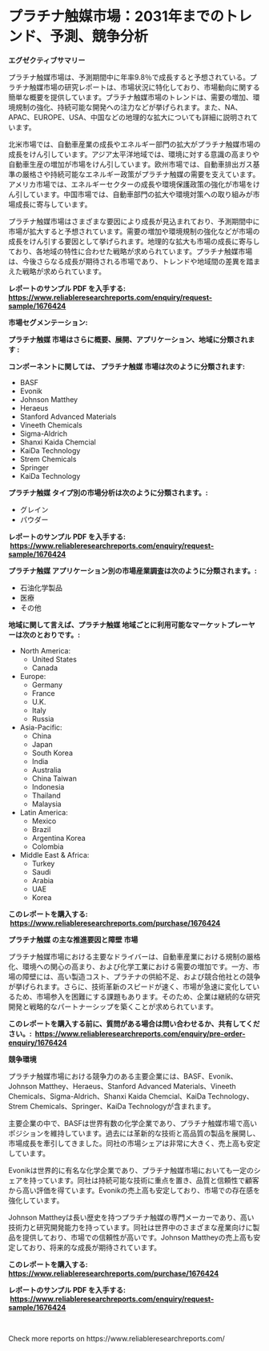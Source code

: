 <p><h1>プラチナ触媒市場：2031年までのトレンド、予測、競争分析</h1></p><p><strong>エグゼクティブサマリー</strong></p>
<p><p>プラチナ触媒市場は、予測期間中に年率9.8％で成長すると予想されている。プラチナ触媒市場の研究レポートは、市場状況に特化しており、市場動向に関する簡単な概要を提供しています。プラチナ触媒市場のトレンドは、需要の増加、環境規制の強化、持続可能な開発への注力などが挙げられます。また、NA、APAC、EUROPE、USA、中国などの地理的な拡大についても詳細に説明されています。</p><p>北米市場では、自動車産業の成長やエネルギー部門の拡大がプラチナ触媒市場の成長をけん引しています。アジア太平洋地域では、環境に対する意識の高まりや自動車生産の増加が市場をけん引しています。欧州市場では、自動車排出ガス基準の厳格さや持続可能なエネルギー政策がプラチナ触媒の需要を支えています。アメリカ市場では、エネルギーセクターの成長や環境保護政策の強化が市場をけん引しています。中国市場では、自動車部門の拡大や環境対策への取り組みが市場成長に寄与しています。</p><p>プラチナ触媒市場はさまざまな要因により成長が見込まれており、予測期間中に市場が拡大すると予想されています。需要の増加や環境規制の強化などが市場の成長をけん引する要因として挙げられます。地理的な拡大も市場の成長に寄与しており、各地域の特性に合わせた戦略が求められています。プラチナ触媒市場は、今後さらなる成長が期待される市場であり、トレンドや地域間の差異を踏まえた戦略が求められています。</p></p>
<p><strong>レポートのサンプル PDF を入手する: <a href="https://www.reliableresearchreports.com/enquiry/request-sample/1676424">https://www.reliableresearchreports.com/enquiry/request-sample/1676424</a></strong></p>
<p><strong>市場セグメンテーション:</strong></p>
<p><strong> プラチナ触媒 市場はさらに概要、展開、アプリケーション、地域に分類されます :</strong></p>
<p><strong>コンポーネントに関しては、 プラチナ触媒 市場は次のように分類されます: &nbsp;</strong></p>
<p><ul><li>BASF</li><li>Evonik</li><li>Johnson Matthey</li><li>Heraeus</li><li>Stanford Advanced Materials</li><li>Vineeth Chemicals</li><li>Sigma-Aldrich</li><li>Shanxi Kaida Chemcial</li><li>KaiDa Technology</li><li>Strem Chemicals</li><li>Springer</li><li>KaiDa Technology</li></ul></p>
<p><strong> プラチナ触媒 タイプ別の市場分析は次のように分類されます。:</strong></p>
<p><ul><li>グレイン</li><li>パウダー</li></ul></p>
<p><strong>レポートのサンプル PDF を入手する: &nbsp;<a href="https://www.reliableresearchreports.com/enquiry/request-sample/1676424">https://www.reliableresearchreports.com/enquiry/request-sample/1676424</a></strong></p>
<p><strong> プラチナ触媒 アプリケーション別の市場産業調査は次のように分類されます。:</strong></p>
<p><ul><li>石油化学製品</li><li>医療</li><li>その他</li></ul></p>
<p><strong>地域に関して言えば、プラチナ触媒 地域ごとに利用可能なマーケットプレーヤーは次のとおりです。:</strong></p>
<p><ul>
    <li>
        North America:
        <ul>
            <li>United States</li>
            <li>Canada</li>
        </ul>
    </li>
    <li>
        Europe:
        <ul>
            <li>Germany</li>
            <li>France</li>
            <li>U.K.</li>
            <li>Italy</li>
            <li>Russia</li>
        </ul>
    </li>
    <li>
        Asia-Pacific:
        <ul>
            <li>China</li>
            <li>Japan</li>
            <li>South Korea</li>
            <li>India</li>
            <li>Australia</li>
            <li>China Taiwan</li>
            <li>Indonesia</li>
            <li>Thailand</li>
            <li>Malaysia</li>
        </ul>
    </li>
    <li>
        Latin America:
        <ul>
            <li>Mexico</li>
            <li>Brazil</li>
            <li>Argentina Korea</li>
            <li>Colombia</li>
        </ul>
    </li>
    <li>
        Middle East & Africa:
        <ul>
            <li>Turkey</li>
            <li>Saudi</li>
            <li>Arabia</li>
            <li>UAE</li>
            <li>Korea</li>
        </ul>
    </li>
    </ul></p>
<p><strong>このレポートを購入する: &nbsp;<a href="https://www.reliableresearchreports.com/purchase/1676424">https://www.reliableresearchreports.com/purchase/1676424</a></strong></p>
<p><strong>プラチナ触媒 の主な推進要因と障壁 市場</strong></p>
<p><p>プラチナ触媒市場における主要なドライバーは、自動車産業における規制の厳格化、環境への関心の高まり、および化学工業における需要の増加です。一方、市場の障壁には、高い製造コスト、プラチナの供給不足、および競合他社との競争が挙げられます。さらに、技術革新のスピードが速く、市場が急速に変化しているため、市場参入を困難にする課題もあります。そのため、企業は継続的な研究開発と戦略的なパートナーシップを築くことが求められています。</p></p>
<p><strong>このレポートを購入する前に、質問がある場合は問い合わせるか、共有してください。:&nbsp; <a href="https://www.reliableresearchreports.com/enquiry/pre-order-enquiry/1676424">https://www.reliableresearchreports.com/enquiry/pre-order-enquiry/1676424</a></strong></p>
<p><strong>競争環境</strong></p>
<p><p>プラチナ触媒市場における競争力のある主要企業には、BASF、Evonik、Johnson Matthey、Heraeus、Stanford Advanced Materials、Vineeth Chemicals、Sigma-Aldrich、Shanxi Kaida Chemcial、KaiDa Technology、Strem Chemicals、Springer、KaiDa Technologyが含まれます。</p><p>主要企業の中で、BASFは世界有数の化学企業であり、プラチナ触媒市場で高いポジションを維持しています。過去には革新的な技術と高品質の製品を展開し、市場成長を牽引してきました。同社の市場シェアは非常に大きく、売上高も安定しています。</p><p>Evonikは世界的に有名な化学企業であり、プラチナ触媒市場においても一定のシェアを持っています。同社は持続可能な技術に重点を置き、品質と信頼性で顧客から高い評価を得ています。Evonikの売上高も安定しており、市場での存在感を強化しています。</p><p>Johnson Mattheyは長い歴史を持つプラチナ触媒の専門メーカーであり、高い技術力と研究開発能力を持っています。同社は世界中のさまざまな産業向けに製品を提供しており、市場での信頼性が高いです。Johnson Mattheyの売上高も安定しており、将来的な成長が期待されています。</p></p>
<p><strong>このレポートを購入する: &nbsp; <a href="https://www.reliableresearchreports.com/purchase/1676424">https://www.reliableresearchreports.com/purchase/1676424</a></strong></p>
<p><strong>レポートのサンプル PDF を入手する: &nbsp;<a href="https://www.reliableresearchreports.com/enquiry/request-sample/1676424">https://www.reliableresearchreports.com/enquiry/request-sample/1676424</a></strong><strong></strong></p>
<p>&nbsp;</p>
<p>Check more reports on https://www.reliableresearchreports.com/</p>